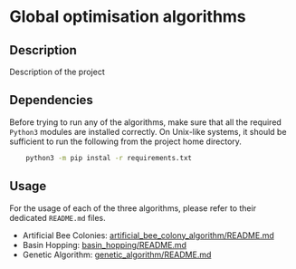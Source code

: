 
# Global optimisation algorithms

## Description

Description of the project

## Dependencies

Before trying to run any of the algorithms, make sure that all the required `Python3` modules are installed correctly. On Unix-like systems, it should be sufficient to run the following from the project home directory.

```bash
    python3 -m pip instal -r requirements.txt
```

## Usage

For the usage of each of the three algorithms, please refer to their dedicated `README.md` files.

* Artificial Bee Colonies: [artificial_bee_colony_algorithm/README.md](artificial_bee_colony_algorithm/README.md)
* Basin Hopping: [basin_hopping/README.md](basin_hopping/README.md)
* Genetic Algorithm: [genetic_algorithm/README.md](genetic_algorithm/README.md)